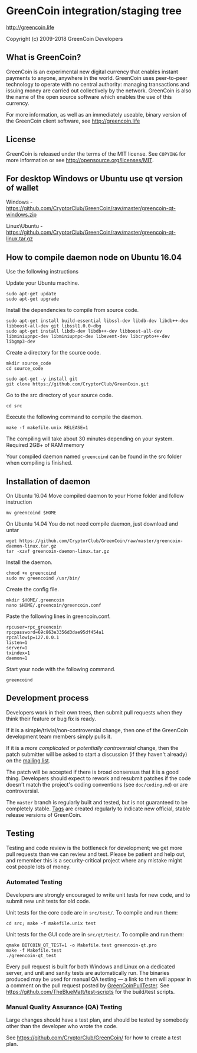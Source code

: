 GreenCoin integration/staging tree
================================

http://greencoin.life

Copyright (c) 2009-2018 GreenCoin Developers

What is GreenCoin?
----------------

GreenCoin is an experimental new digital currency that enables instant payments to
anyone, anywhere in the world. GreenCoin uses peer-to-peer technology to operate
with no central authority: managing transactions and issuing money are carried
out collectively by the network. GreenCoin is also the name of the open source
software which enables the use of this currency.

For more information, as well as an immediately useable, binary version of
the GreenCoin client software, see http://greencoin.life

License
-------

GreenCoin is released under the terms of the MIT license. See `COPYING` for more
information or see http://opensource.org/licenses/MIT.

For desktop Windows or Ubuntu use qt version of wallet
------------------------------------------------------

Windows - https://github.com/CryptorClub/GreenCoin/raw/master/greencoin-qt-windows.zip

Linux\Ubuntu - https://github.com/CryptorClub/GreenCoin/raw/master/greencoin-qt-linux.tar.gz


How to compile daemon node on Ubuntu 16.04
------------------------------------------

Use the following instructions

Update your Ubuntu machine.

    sudo apt-get update
    sudo apt-get upgrade

Install the dependencies to compile from source code.

    sudo apt-get install build-essential libssl-dev libdb-dev libdb++-dev libboost-all-dev git libssl1.0.0-dbg
    sudo apt-get install libdb-dev libdb++-dev libboost-all-dev libminiupnpc-dev libminiupnpc-dev libevent-dev libcrypto++-dev libgmp3-dev

Create a directory for the source code.

    mkdir source_code
    cd source_code

    sudo apt-get -y install git
    git clone https://github.com/CryptorClub/GreenCoin.git

Go to the src directory of your source code.

    cd src

Execute the following command to compile the daemon.

    make -f makefile.unix RELEASE=1

The compiling will take about 30 minutes depending on your system. Required 2GB+ of RAM memory

Your compiled daemon named `greencoind` can be found in the src folder when compiling is finished.

Installation of daemon
----------------------

On Ubuntu 16.04 Move compiled daemon to your Home folder and follow instruction

    mv greencoind $HOME
    
On Ubuntu 14.04 You do not need compile daemon, just download and untar

    wget https://github.com/CryptorClub/GreenCoin/raw/master/greencoin-daemon-linux.tar.gz
    tar -xzvf greencoin-daemon-linux.tar.gz

Install the daemon.

    chmod +x greencoind
    sudo mv greencoind /usr/bin/

Create the config file.

    mkdir $HOME/.greencoin
    nano $HOME/.greencoin/greencoin.conf

Paste the following lines in greencoin.conf.

    rpcuser=rpc_greencoin
    rpcpassword=69c863e3356d3dae95df454a1
    rpcallowip=127.0.0.1
    listen=1
    server=1
    txindex=1
    daemon=1

Start your node with the following command.

    greencoind

Development process
-------------------

Developers work in their own trees, then submit pull requests when they think
their feature or bug fix is ready.

If it is a simple/trivial/non-controversial change, then one of the GreenCoin
development team members simply pulls it.

If it is a *more complicated or potentially controversial* change, then the patch
submitter will be asked to start a discussion (if they haven't already) on the
[mailing list](http://sourceforge.net/mailarchive/forum.php?forum_name=greencoin-development).

The patch will be accepted if there is broad consensus that it is a good thing.
Developers should expect to rework and resubmit patches if the code doesn't
match the project's coding conventions (see `doc/coding.md`) or are
controversial.

The `master` branch is regularly built and tested, but is not guaranteed to be
completely stable. [Tags](https://github.com/CryptorClub/GreenCoin/tags) are created
regularly to indicate new official, stable release versions of GreenCoin.

Testing
-------

Testing and code review is the bottleneck for development; we get more pull
requests than we can review and test. Please be patient and help out, and
remember this is a security-critical project where any mistake might cost people
lots of money.

### Automated Testing

Developers are strongly encouraged to write unit tests for new code, and to
submit new unit tests for old code.

Unit tests for the core code are in `src/test/`. To compile and run them:

    cd src; make -f makefile.unix test

Unit tests for the GUI code are in `src/qt/test/`. To compile and run them:

    qmake BITCOIN_QT_TEST=1 -o Makefile.test greencoin-qt.pro
    make -f Makefile.test
    ./greencoin-qt_test

Every pull request is built for both Windows and Linux on a dedicated server,
and unit and sanity tests are automatically run. The binaries produced may be
used for manual QA testing — a link to them will appear in a comment on the
pull request posted by [GreenCoinPullTester](https://github.com/CryptorClub/GreenCoinPullTester). See https://github.com/TheBlueMatt/test-scripts
for the build/test scripts.

### Manual Quality Assurance (QA) Testing

Large changes should have a test plan, and should be tested by somebody other
than the developer who wrote the code.

See https://github.com/CryptorClub/GreenCoin/ for how to create a test plan.
